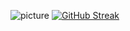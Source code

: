![picture](https://photos.google.com/search/_tra_/photo/AF1QipPEmI73HAfCG_Fl73jDt6508-EypiNzT1ZqLl7F)
[![GitHub Streak](https://github-readme-streak-stats.herokuapp.com/?user=xXdatelXx&theme=dark)](https://git.io/streak-stats)

